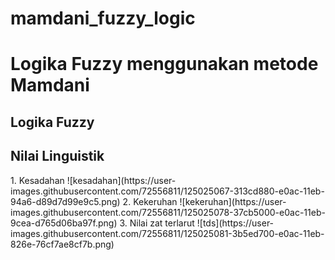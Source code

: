# mamdani_fuzzy_logic
<h1> Logika Fuzzy menggunakan metode Mamdani </h1>

  <h2> Logika Fuzzy </h2>
<p text-align: center;?
Logika Fuzzy merupakan logika samar yang berhadapan dengan konsep kebenaran 
sebagian,bahwa logika klasik dalam dapat diekspresikan dalam bentuk 0 dan 1, sedangkan 
logika Fuzzy memnungkinkan nilai keanggotaan antara 0 dan 1 yang menghasilkan nilai baru 
yaitu memiliki nilai kesamaran
</>

   <h2> Nilai Linguistik </h2>
<p>
1. Kesadahan
  ![kesadahan](https://user-images.githubusercontent.com/72556811/125025067-313cd880-e0ac-11eb-94a6-d89d7d99e9c5.png)
2. Kekeruhan
  ![kekeruhan](https://user-images.githubusercontent.com/72556811/125025078-37cb5000-e0ac-11eb-9cea-d765d06ba97f.png)
3. Nilai zat terlarut 
  ![tds](https://user-images.githubusercontent.com/72556811/125025081-3b5ed700-e0ac-11eb-826e-76cf7ae8cf7b.png)
</p>
  

